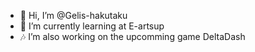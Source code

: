 - 👋 Hi, I’m @Gelis-hakutaku
- 🔰 I’m currently learning at E-artsup
- 🎶 I’m also working on the upcomming game DeltaDash
<!---
Gelis-hakutaku/Gelis-hakutaku is a ✨ special ✨ repository because its `README.md` (this file) appears on your GitHub profile.
You can click the Preview link to take a look at your changes.
--->
